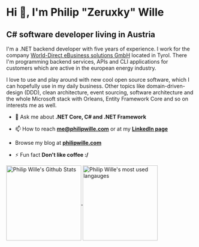 # Hi 👋, I'm Philip "Zeruxky" Wille

## C# software developer living in Austria

I'm a .NET backend developer with five years of experience. I work for the company [World-Direct eBusiness solutions GmbH](https://world-direct.at) located in Tyrol. There I'm programming backend services, APIs and CLI applications for customers which are active in the european energy industry.

I love to use and play around with new cool open source software, which I can hopefully use in my daily business. Other topics like domain-driven-design (DDD), clean architecture, event sourcing, software architecture and the whole Microsoft stack with Orleans, Entity Framework Core and so on interests me as well.

- 💬 Ask me about **.NET Core, C# and .NET Framework**

- 📫 How to reach **<me@philipwille.com>** or at my **[LinkedIn page](https://linkedin.com/in/philip-wille)**

- Browse my blog at **[philipwille.com](https://philipwille.com)**

- ⚡ Fun fact **Don't like coffee :/**

<a href="https://github-readme-stats.vercel.app/api?username=zeruxky">
  <img height=200 align="center" src="https://github-readme-stats.vercel.app/api?username=zeruxky&show_icons=true&theme=transparent&hide_border=true" alt="Philip Wille's Github Stats" />
</a>

<a href="https://github-readme-stats.vercel.app/api?username=zeruxky">
  <img height=200 align="center" src="https://github-readme-stats.vercel.app/api/top-langs/?username=zeruxky&hide=html&theme=transparent&hide_border=true" alt="Philip Wille's most used langauges" />
</a>
